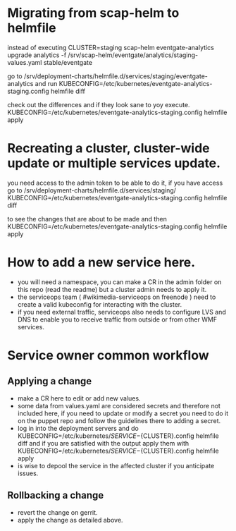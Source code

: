 # Migrating from scap-helm to helmfile
instead of executing
CLUSTER=staging scap-helm eventgate-analytics upgrade analytics -f /srv/scap-helm/eventgate/analytics/staging-values.yaml  stable/eventgate

go to /srv/deployment-charts/helmfile.d/services/staging/eventgate-analytics
and run
KUBECONFIG=/etc/kubernetes/eventgate-analytics-staging.config helmfile diff

check out the differences and if they look sane to yoy execute.
KUBECONFIG=/etc/kubernetes/eventgate-analytics-staging.config helmfile apply

# Recreating a cluster, cluster-wide update or multiple services update.
you need access to the admin token to be able to do it, if you have access
go to /srv/deployment-charts/helmfile.d/services/staging/
KUBECONFIG=/etc/kubernetes/eventgate-analytics-staging.config helmfile diff

to see the changes that are about to be made and then
KUBECONFIG=/etc/kubernetes/eventgate-analytics-staging.config helmfile apply

# How to add a new service here.
 - you will need a namespace, you can make a CR in the admin folder on this repo (read the readme) but a cluster admin needs to apply it.
 - the serviceops team ( #wikimedia-serviceops on freenode ) need to create a valid kubeconfig for interacting with the cluster.
 - if you need external traffic, serviceops also needs to configure LVS and DNS to enable you to receive traffic from outside or from other WMF services.

# Service owner common workflow

## Applying a change
- make a CR here to edit or add new values.
- some data from values.yaml are considered secrets and therefore not included here, if you need to update or modify a secret you need to do it on the puppet repo and follow the guidelines there to adding a secret.
- log in into the deployment servers and do KUBECONFIG=/etc/kubernetes/${SERVICE}-${CLUSTER}.config helmfile diff and if you are satisfied with the output apply them with KUBECONFIG=/etc/kubernetes/${SERVICE}-${CLUSTER}.config helmfile apply
- is wise to depool the service in the affected cluster if you anticipate issues.

## Rollbacking a change
- revert the change on gerrit.
- apply the change as detailed above.
